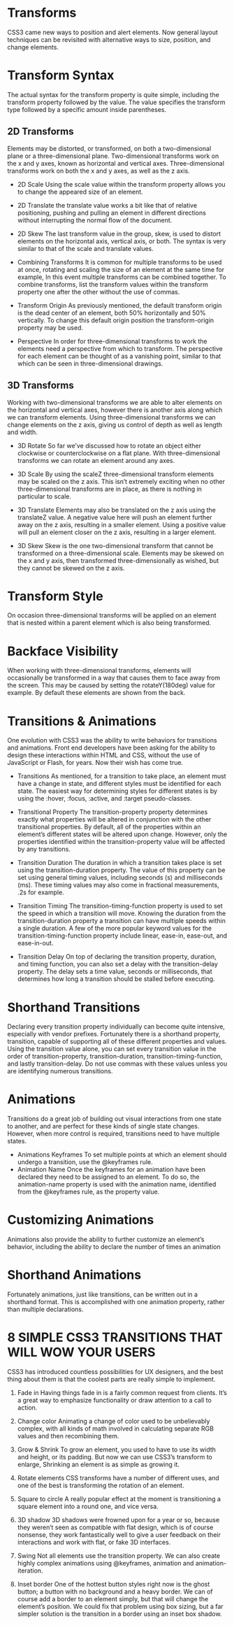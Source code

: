 # Transforms
CSS3 came new ways to position and alert elements.
Now general layout techniques can be revisited with alternative ways to size, position, and change elements.

# Transform Syntax
The actual syntax for the transform property is quite simple, including the transform property followed by the value.
The value specifies the transform type followed by a specific amount inside parentheses.

## 2D Transforms
Elements may be distorted, or transformed, on both a two-dimensional plane or a three-dimensional plane. Two-dimensional transforms work on the x and y axes, known as horizontal and vertical axes. Three-dimensional transforms work on both the x and y axes, as well as the z axis. 
* 2D Scale 
Using the scale value within the transform property allows you to change the appeared size of an element. 

* 2D Translate 
the translate value works a bit like that of relative positioning, pushing and pulling an element in different directions without interrupting the normal flow of the document.

* 2D Skew 
The last transform value in the group, skew, is used to distort elements on the horizontal axis, vertical axis, or both. The syntax is very similar to that of the scale and translate values.

* Combining Transforms 
It is common for multiple transforms to be used at once, rotating and scaling the size of an element at the same time for example, In this event multiple transforms can be combined together. To combine transforms, list the transform values within the transform property one after the other without the use of commas.

* Transform Origin 
As previously mentioned, the default transform origin is the dead center of an element, both 50% horizontally and 50% vertically. To change this default origin position the transform-origin property may be used.

* Perspective 
In order for three-dimensional transforms to work the elements need a perspective from which to transform. The perspective for each element can be thought of as a vanishing point, similar to that which can be seen in three-dimensional drawings.

## 3D Transforms
Working with two-dimensional transforms we are able to alter elements on the horizontal and vertical axes, however there is another axis along which we can transform elements. Using three-dimensional transforms we can change elements on the z axis, giving us control of depth as well as length and width.

* 3D Rotate
So far we’ve discussed how to rotate an object either clockwise or counterclockwise on a flat plane. With three-dimensional transforms we can rotate an element around any axes.

* 3D Scale
By using the scaleZ three-dimensional transform elements may be scaled on the z axis. This isn’t extremely exciting when no other three-dimensional transforms are in place, as there is nothing in particular to scale.

* 3D Translate
Elements may also be translated on the z axis using the translateZ value. A negative value here will push an element further away on the z axis, resulting in a smaller element. Using a positive value will pull an element closer on the z axis, resulting in a larger element.

* 3D Skew
Skew is the one two-dimensional transform that cannot be transformed on a three-dimensional scale. Elements may be skewed on the x and y axis, then transformed three-dimensionally as wished, but they cannot be skewed on the z axis.

# Transform Style
On occasion three-dimensional transforms will be applied on an element that is nested within a parent element which is also being transformed.

# Backface Visibility
When working with three-dimensional transforms, elements will occasionally be transformed in a way that causes them to face away from the screen. This may be caused by setting the rotateY(180deg) value for example. By default these elements are shown from the back.

# Transitions & Animations
One evolution with CSS3 was the ability to write behaviors for transitions and animations. Front end developers have been asking for the ability to design these interactions within HTML and CSS, without the use of JavaScript or Flash, for years. Now their wish has come true.

* Transitions
As mentioned, for a transition to take place, an element must have a change in state, and different styles must be identified for each state. The easiest way for determining styles for different states is by using the :hover, :focus, :active, and :target pseudo-classes.

* Transitional Property
The transition-property property determines exactly what properties will be altered in conjunction with the other transitional properties. By default, all of the properties within an element’s different states will be altered upon change. However, only the properties identified within the transition-property value will be affected by any transitions.

* Transition Duration
The duration in which a transition takes place is set using the transition-duration property. The value of this property can be set using general timing values, including seconds (s) and milliseconds (ms). These timing values may also come in fractional measurements, .2s for example.

* Transition Timing
The transition-timing-function property is used to set the speed in which a transition will move. Knowing the duration from the transition-duration property a transition can have multiple speeds within a single duration. A few of the more popular keyword values for the transition-timing-function property include linear, ease-in, ease-out, and ease-in-out.

* Transition Delay
On top of declaring the transition property, duration, and timing function, you can also set a delay with the transition-delay property. The delay sets a time value, seconds or milliseconds, that determines how long a transition should be stalled before executing. 

# Shorthand Transitions
Declaring every transition property individually can become quite intensive, especially with vendor prefixes. Fortunately there is a shorthand property, transition, capable of supporting all of these different properties and values. Using the transition value alone, you can set every transition value in the order of transition-property, transition-duration, transition-timing-function, and lastly transition-delay. Do not use commas with these values unless you are identifying numerous transitions.

# Animations
Transitions do a great job of building out visual interactions from one state to another, and are perfect for these kinds of single state changes. However, when more control is required, transitions need to have multiple states.
* Animations Keyframes
To set multiple points at which an element should undergo a transition, use the @keyframes rule.
* Animation Name
Once the keyframes for an animation have been declared they need to be assigned to an element. To do so, the animation-name property is used with the animation name, identified from the @keyframes rule, as the property value.

# Customizing Animations
Animations also provide the ability to further customize an element’s behavior, including the ability to declare the number of times an animation

# Shorthand Animations
Fortunately animations, just like transitions, can be written out in a shorthand format. This is accomplished with one animation property, rather than multiple declarations.

# 8 SIMPLE CSS3 TRANSITIONS THAT WILL WOW YOUR USERS
CSS3 has introduced countless possibilities for UX designers, and the best thing about them is that the coolest parts are really simple to implement.
1. Fade in
Having things fade in is a fairly common request from clients. It’s a great way to emphasize functionality or draw attention to a call to action.

2. Change color
Animating a change of color used to be unbelievably complex, with all kinds of math involved in calculating separate RGB values and then recombining them. 

3. Grow & Shrink
To grow an element, you used to have to use its width and height, or its padding. But now we can use CSS3’s transform to enlarge, Shrinking an element is as simple as growing it.

4. Rotate elements
CSS transforms have a number of different uses, and one of the best is transforming the rotation of an element.

5. Square to circle
A really popular effect at the moment is transitioning a square element into a round one, and vice versa.

6. 3D shadow
3D shadows were frowned upon for a year or so, because they weren’t seen as compatible with flat design, which is of course nonsense, they work fantastically well to give a user feedback on their interactions and work with flat, or fake 3D interfaces.

7. Swing
Not all elements use the transition property. We can also create highly complex animations using @keyframes, animation and animation-iteration.

8. Inset border
One of the hottest button styles right now is the ghost button; a button with no background and a heavy border.
We can of course add a border to an element simply, but that will change the element’s position. We could fix that problem using box sizing, but a far simpler solution is the transition in a border using an inset box shadow.